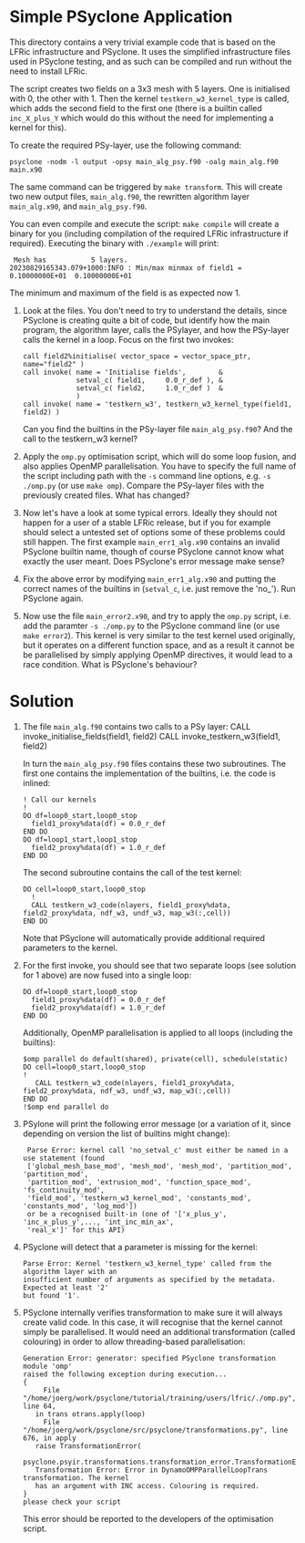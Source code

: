 # Simple PSyclone Application

This directory contains a very trivial example code that is based on
the LFRic infrastructure and PSyclone. It uses the simplified infrastructure
files used in PSyclone testing, and as such can be compiled and run without
the need to install LFRic.

The script creates two fields on a 3x3 mesh with 5 layers. One is initialised
with 0, the other with 1. Then the kernel `testkern_w3_kernel_type` is called,
which adds the second field to the first one (there is a builtin called
`inc_X_plus_Y` which would do this without the need for implementing a kernel
for this).

To create the required PSy-layer, use the following command:

    psyclone -nodm -l output -opsy main_alg_psy.f90 -oalg main_alg.f90 main.x90

The same command can be triggered by `make transform`. This will create
two new output files, `main_alg.f90`, the rewritten algorithm layer `main_alg.x90`,
and `main_alg_psy.f90`.

You can even compile and execute the script: `make compile` will create a binary for
you (including compilation of the required LFRic infrastructure if required).
Executing the binary with `./example` will print:

     Mesh has           5 layers.
    20230829165343.079+1000:INFO : Min/max minmax of field1 =   0.10000000E+01  0.10000000E+01
The minimum and maximum of the field is as expected now 1.

1. Look at the files. You don't need to try to understand the details, since PSyclone
   is creating quite a bit of code, but identify how the main program, the algorithm
   layer, calls the PSylayer, and how the PSy-layer calls the kernel in a loop. Focus
   on the first two invokes:

       call field2%initialise( vector_space = vector_space_ptr, name="field2" )
       call invoke( name = 'Initialise fields',        &
                    setval_c( field1,     0.0_r_def ), &
                    setval_c( field2,     1.0_r_def )  &
                    )
       call invoke( name = 'testkern_w3', testkern_w3_kernel_type(field1, field2) )

   Can you find the builtins in the PSy-layer file `main_alg_psy.f90`? And
   the call to the testkern_w3 kernel?

2. Apply the `omp.py` optimisation script, which will do some loop fusion, and
   also applies OpenMP parallelisation. You have to specify the full name of
   the script including path with the `-s` command line options, e.g.
   `-s ./omp.py` (or use `make omp`). Compare the PSy-layer files with
   the previously created files. What has changed?

3. Now let's have a look at some typical errors. Ideally they should not happen
   for a user of a stable LFRic release, but if you for example should select
   a untested set of options some of these problems could still happen. The
   first example `main_err1_alg.x90` contains an invalid PSyclone builtin name,
   though of course PSyclone cannot know what exactly the user meant. Does
   PSyclone's error message make sense?

4. Fix the above error by modifying `main_err1_alg.x90` and putting the correct
   names of the builtins in (`setval_c`, i.e. just remove the 'no_'). Run
   PSyclone again.

5. Now use the file `main_error2.x90`, and try to apply the `omp.py` script,
   i.e. add the paramter `-s ./omp.py` to the PSyclone command line (or use
   `make error2`). This kernel is very similar to the test kernel used originally,
   but it operates on a different function space, and as a result it cannot be
   be parallelised by simply applying OpenMP directives, it would lead to a race
   condition. What is PSyclone's behaviour?


# Solution
1. The file `main_alg.f90` contains two calls to a PSy layer:
       CALL invoke_initialise_fields(field1, field2)
       CALL invoke_testkern_w3(field1, field2)

   In turn the `main_alg_psy.f90` files contains these two subroutines. The first
   one contains the implementation of the builtins, i.e. the code is inlined:

       ! Call our kernels
       !
       DO df=loop0_start,loop0_stop
         field1_proxy%data(df) = 0.0_r_def
       END DO
       DO df=loop1_start,loop1_stop
         field2_proxy%data(df) = 1.0_r_def
       END DO
   The second subroutine contains the call of the test kernel:

       DO cell=loop0_start,loop0_stop
         !
         CALL testkern_w3_code(nlayers, field1_proxy%data, field2_proxy%data, ndf_w3, undf_w3, map_w3(:,cell))
       END DO
   Note that PSyclone will automatically provide additional required parameters to
   the kernel.

2. For the first invoke, you should see that two separate loops (see solution for 1 above)
   are now fused into a single loop:

       DO df=loop0_start,loop0_stop
         field1_proxy%data(df) = 0.0_r_def
         field2_proxy%data(df) = 1.0_r_def
       END DO

   Additionally, OpenMP parallelisation is applied to all loops (including the builtins):

       $omp parallel do default(shared), private(cell), schedule(static)
       DO cell=loop0_start,loop0_stop
       !
          CALL testkern_w3_code(nlayers, field1_proxy%data, field2_proxy%data, ndf_w3, undf_w3, map_w3(:,cell))
       END DO
       !$omp end parallel do
 
3. PSylone will print the following error message (or a variation of it, since depending
   on version the list of builtins might change):

        Parse Error: kernel call 'no_setval_c' must either be named in a use statement (found
        ['global_mesh_base_mod', 'mesh_mod', 'mesh_mod', 'partition_mod', 'partition_mod', 
        'partition_mod', 'extrusion_mod', 'function_space_mod', 'fs_continuity_mod',
        'field_mod', 'testkern_w3_kernel_mod', 'constants_mod', 'constants_mod', 'log_mod'])
        or be a recognised built-in (one of '['x_plus_y', 'inc_x_plus_y',..., 'int_inc_min_ax', 
        'real_x']' for this API)

4. PSyclone will detect that a parameter is missing for the kernel:

       Parse Error: Kernel 'testkern_w3_kernel_type' called from the algorithm layer with an
       insufficient number of arguments as specified by the metadata. Expected at least '2'
       but found '1'.

5. PSyclone internally verifies transformation to make sure it will always create valid
   code. In this case, it will recognise that the kernel cannot simply be parallelised.
   It would need an additional transformation (called colouring) in order to allow
   threading-based parallelisation:

       Generation Error: generator: specified PSyclone transformation module 'omp'
       raised the following exception during execution...
       {
            File "/home/joerg/work/psyclone/tutorial/training/users/lfric/./omp.py", line 64, 
          in trans otrans.apply(loop)
            File "/home/joerg/work/psyclone/src/psyclone/transformations.py", line 676, in apply
          raise TransformationError(
          psyclone.psyir.transformations.transformation_error.TransformationError:
          Transformation Error: Error in DynamoOMPParallelLoopTrans transformation. The kernel
          has an argument with INC access. Colouring is required.
       }
       please check your script

   This error should be reported to the developers of the optimisation script.
  